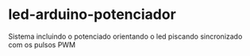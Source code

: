 # led-arduino-potenciador
Sistema incluindo o potenciado orientando o led piscando sincronizado com os pulsos PWM

